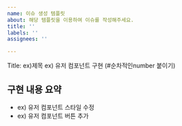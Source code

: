 ```yaml
---
name: 이슈 생성 템플릿
about: 해당 템플릿을 이용하여 이슈를 작성해주세요.
title: ''
labels: ''
assignees: ''

---
```


Title: ex)제목
ex) 유저 컴포넌트 구현 (#순차적인number 붙이기)

## 구현 내용 요약

- ex) 유저 컴포넌트 스타일 수정
- ex) 유저 컴포넌트 버튼 추가
